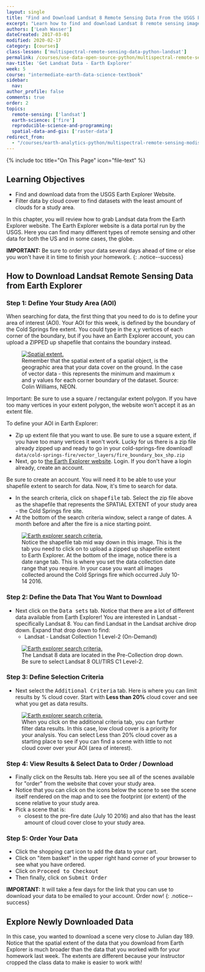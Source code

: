 ```yaml
---
layout: single
title: "Find and Download Landsat 8 Remote Sensing Data From the USGS Earth Explorer Website"
excerpt: "Learn how to find and download Landsat 8 remote sensing imagery from the USGS Earth Explorer website."
authors: ['Leah Wasser']
dateCreated: 2017-03-01
modified: 2020-02-17
category: [courses]
class-lesson: ['multispectral-remote-sensing-data-python-landsat']
permalink: /courses/use-data-open-source-python/multispectral-remote-sensing/landsat-in-Python/get-landsat-data-earth-explorer/
nav-title: 'Get Landsat Data - Earth Explorer'
week: 5
course: "intermediate-earth-data-science-textbook"
sidebar:
  nav:
author_profile: false
comments: true
order: 2
topics:
  remote-sensing: ['landsat']
  earth-science: ['fire']
  reproducible-science-and-programming: 
  spatial-data-and-gis: ['raster-data']
redirect_from:
  - "/courses/earth-analytics-python/multispectral-remote-sensing-modis/get-landsat-data-earth-explorer/"
---
```


{% include toc title="On This Page" icon="file-text" %}

<div class='notice--success' markdown="1">

## <i class="fa fa-graduation-cap" aria-hidden="true"></i> Learning Objectives

* Find and download data from the USGS Earth Explorer Website.
* Filter data by cloud cover to find datasets with the least amount of clouds for a study area.

</div>


In this chapter, you will review how to grab Landsat data from the Earth Explorer website. The Earth Explorer website is a data portal run by the USGS. Here you can find many different types of remote sensing and other data for both the US and in some cases, the globe.

<i class="fa fa-star" aria-hidden="true"></i> **IMPORTANT:** Be sure to order your data several days ahead of time or else you
won't have it in time to finish your homework.
{: .notice--success}


## How to Download Landsat Remote Sensing Data from Earth Explorer

### Step 1: Define Your Study Area (AOI)

When searching for data, the first thing that you need to do is to define your
area of interest (AOI). Your AOI for this week, is defined by the boundary of the Cold Springs
fire extent. You could type in the x,y vertices of each corner of the boundary,
but if you have an Earth Explorer account, you can upload a ZIPPED up shapefile that
contains the boundary instead.

<figure>
    <a href="{{ site.url }}/images/earth-analytics/spatial-data/spatial-extent.png">
    <img src="{{ site.url }}/images/earth-analytics/spatial-data/spatial-extent.png" alt="Spatial extent.">
    </a>
    <figcaption>Remember that the spatial extent of a spatial object, is the geographic area that
    your data cover on the ground. In the case of vector data - this represents
    the minimum and maximum x and y values for each corner boundary of the dataset.
    Source: Colin Williams, NEON.
    </figcaption>
</figure>

Important: Be sure to use a square / rectangular extent polygon. If you
have too many vertices in your extent polygon, the website won't accept it as an
extent file.

To define your AOI in Earth Explorer:

* Zip up extent file that you want to use. Be sure to use a square extent, if you
have too many vertices it won't work. Lucky for us there is a zip file already zipped
up and ready to go in your cold-springs-fire download!
  `data/cold-springs-fire/vector_layers/fire_boundary_box_shp.zip`
* Next, go to <a href="http://earthexplorer.usgs.gov" target="_blank">the Earth Explorer website</a>. Login. If you don't have a login already, create an account.

Be sure to create an account. You will need it to be able to use your shapefile
extent to search for data. Now, it's time to search for data.

* In the search criteria, click on <kbd>shapefile</kbd> tab. Select the zip file above as the shapefile that represents the SPATIAL EXTENT of your study area - the Cold Springs fire site.
* At the bottom of the search criteria window, select a range of dates. A month before and after the fire is a nice starting point.

<figure>
    <a href="{{ site.url }}/images/earth-analytics/raster-data/ee-search-criteria.png">
    <img src="{{ site.url }}/images/earth-analytics/raster-data/ee-search-criteria.png" alt="Earth explorer search criteria.">
    </a>
    <figcaption> Notice the shapefile tab mid way down in this image. This is the tab
    you need to click on to upload a zipped up shapefile extent to Earth Explorer.
    At the bottom of the image, notice there is a date range tab. This is where
    you set the data collection date range that you require. In your case you want all images collected around the Cold Springs fire which occurred July 10-14 2016.
    </figcaption>
</figure>

### Step 2: Define the Data That You Want to Download


* Next click on the <kbd>Data sets</kbd> tab. Notice that there are a lot of different data available from Earth Explorer! You are interested in Landsat - specifically Landsat 8.  You can find Landsat in the Landsat archive drop down. Expand that drop down to find:
  * Landsat - Landsat Collection 1 Level-2 (On-Demand)

<figure>
    <a href="{{ site.url }}/images/earth-analytics/raster-data/ee-select-landsat8.png">
    <img src="{{ site.url }}/images/earth-analytics/raster-data/ee-select-landsat8.png" alt="Earth explorer search criteria.">
    </a>
    <figcaption>The Landsat 8 data are located in the Pre-Collection drop down.
    Be sure to select Landsat 8 OLI/TIRS C1 Level-2.
    </figcaption>
</figure>


### Step 3: Define Selection Criteria

* Next select the <kbd>Additional Criteria</kbd> tab. Here is where you can limit results by % cloud cover. Start with **Less than 20%** cloud cover and see what you get as data results.


<figure>
    <a href="{{ site.url }}/images/earth-analytics/raster-data/ee-cloud-cover.png">
    <img src="{{ site.url }}/images/earth-analytics/raster-data/ee-cloud-cover.png" alt="Earth explorer search criteria.">
    </a>
    <figcaption>When you click on the additional criteria tab, you can further filter data results. In this case, low cloud cover is a priority for your analysis. You can select
    Less than 20% cloud cover as a starting place to see if you can find a scene with
    little to not cloud cover over your AOI (area of interest).
    </figcaption>
</figure>


### Step 4: View Results & Select Data to Order / Download

* Finally click on the Results tab. Here you see all of the scenes available for "order" from the website that cover your study area.
* Notice that you can click on the icons below the scene to see the scene itself rendered on the map and to see the footprint (or extent) of the scene relative to your study area.
* Pick a scene that is:
  * closest to the pre-fire date (July 10 2016) and also that has the least amount of cloud cover close to your study area.


### Step 5: Order Your Data

* Click the <i class="fa fa-shopping-cart" aria-hidden="true"></i>
shopping cart icon to add the data to your cart.
* Click on "item basket" in the upper right hand corner of your browser to see what you have ordered.
* Click on <kbd>Proceed to Checkout</kbd>
* Then finally, click on <kbd>Submit Order </kbd>

<i class="fa fa-star" aria-hidden="true"></i>**IMPORTANT:** It will take a few days for the link that you can use to download your
data to be emailed to your account. Order now!
{: .notice--success}

## Explore Newly Downloaded Data

In this case, you wanted to download a scene very close to Julian day 189. Notice that the spatial extent of
the data that you download from Earth Explorer is much broader than the data that you worked with for your homework last week. The extents are different because your instructor cropped the class data to make is easier to work with!





